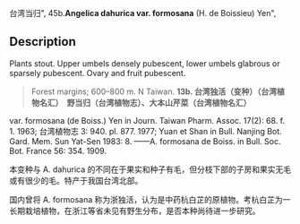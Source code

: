 台湾当归",
45b.**Angelica dahurica var. formosana** (H. de Boissieu) Yen",

## Description
Plants stout. Upper umbels densely pubescent, lower umbels glabrous or sparsely pubescent. Ovary and fruit pubescent.

> Forest margins; 600–800 m. N Taiwan.
**13b. 台湾独活（变种）（台湾植物名汇）　野当归（台湾植物志）、大本山芹菜（台湾植物名汇）**

var. formosana (de Boiss.) Yen in Journ. Taiwan Pharm. Assoc. 17(2): 68. f. 1. 1963; 台湾植物志 3: 940. pl. 877. 1977; Yuan et Shan in Bull. Nanjing Bot. Gard. Mem. Sun Yat-Sen 1983: 8. ——A. formosana de Boiss. in Bull. Soc. Bot. France 56: 354. 1909.

本变种与 A. dahurica 的不同在于果实和种子有毛，但分枝下部的子房和果实无毛或有很少的毛。特产于我国台湾北部。

国内曾将 A. formosana 称为浙独活，认为是中药杭白芷的原植物。考杭白芷为一长期栽培植物，在浙江等省未见有野生分布，是否本种尚待进一步研究。
